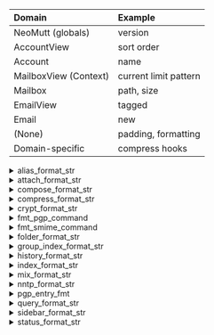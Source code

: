 | Domain                | Example               |
| :-------------------- | :-------------------- |
| NeoMutt (globals)     | version               |
| AccountView           | sort order            |
| Account               | name                  |
| MailboxView (Context) | current limit pattern |
| Mailbox               | path, size            |
| EmailView             | tagged                |
| Email                 | new                   |
| (None)                | padding, formatting   |
| Domain-specific       | compress hooks        |

<details><summary>alias_format_str</summary>

- `%a` Alias name
- `%f` Flags - currently, a 'd' for an alias marked for deletion
- `%n` Index number
- `%r` Address which alias expands to
- `%t` Character which indicates if the alias is tagged for inclusion
</details>

<details><summary>attach_format_str</summary>

- `%C` Character set
- `%c` Character set: convert?
- `%D` Deleted flag
- `%d` Description
- `%e` MIME content-transfer-encoding
- `%f` Filename
- `%F` Filename for content-disposition header
- `%I` Content-disposition, either I (inline) or A (attachment)
- `%m` Major MIME type
- `%M` MIME subtype
- `%n` Attachment number
- `%Q` 'Q', if MIME part qualifies for attachment counting
- `%s` Size
- `%t` Tagged flag
- `%T` Tree chars
- `%u` Unlink
- `%X` Number of qualifying MIME parts in this part and its children
</details>

<details><summary>compose_format_str</summary>

- `%a` Total number of attachments
- `%h` Local hostname
- `%l` Approximate size (in bytes) of the current message
- `%v` NeoMutt version string
</details>

<details><summary>compress_format_str</summary>

- `%f` Compressed file
- `%t` Plaintext, temporary file
</details>

<details><summary>crypt_format_str</summary>

- `%u` User id
- `%n` Number
- `%t` Trust/validity of the key-uid association
- `%p` Protocol
- `%[...]` Date of key using strftime(3)
- `%k` Key id
- `%a` Algorithm
- `%l` Length
- `%f` Flags
- `%c` Capabilities
- `%K` Key id of the principal key
- `%A` Algorithm of the principal key
- `%L` Length of the principal key
- `%F` Flags of the principal key
- `%C` Capabilities of the principal key
</details>

<details><summary>fmt_pgp_command</summary>

- `%a` Value of `$pgp_sign_as` if set, otherwise `$pgp_default_key`
- `%f` File containing a message
- `%p` Expands to PGPPASSFD=0 when a pass phrase is needed, to an empty string otherwise
- `%r` One or more key IDs (or fingerprints if available)
- `%s` File containing the signature part of a multipart/signed attachment when verifying it
</details>

<details><summary>fmt_smime_command</summary>

- `%a` Algorithm used for encryption
- `%C` CA location: Depending on whether `$smime_ca_location` points to a directory or file
- `%c` One or more certificate IDs
- `%d` Message digest algorithm specified with `$smime_sign_digest_alg`
- `%f` File containing a message
- `%i` Intermediate certificates
- `%k` The key-pair specified with `$smime_default_key`
- `%s` File containing the signature part of a multipart/signed attachment when verifying it
</details>

<details><summary>folder_format_str</summary>

- `%C` Current file number
- `%d` Date/time folder was last modified
- `%D` Date/time folder was last modified using `$date_format.`
- `%F` File permissions
- `%f` Filename (with suffix `/`, `@` or `*`)
- `%g` Group name (or numeric gid, if missing)
- `%i` Description of the folder
- `%l` Number of hard links
- `%m` Number of messages in the mailbox
- `%N` N if mailbox has new mail, blank otherwise
- `%n` Number of unread messages in the mailbox
- `%s` Size in bytes
- `%t` `*` if the file is tagged, blank otherwise
- `%u` Owner name (or numeric uid, if missing)
</details>

<details><summary>group_index_format_str</summary>

- `%C` Current newsgroup number
- `%d` Description of newsgroup (becomes from server)
- `%f` Newsgroup name
- `%M` - if newsgroup not allowed for direct post (moderated for example)
- `%N` N if newsgroup is new, u if unsubscribed, blank otherwise
- `%n` Number of new articles in newsgroup
- `%s` Number of unread articles in newsgroup
</details>

<details><summary>history_format_str</summary>

- `%s` History match
</details>

<details><summary>index_format_str</summary>

- `%a` Address of the author
- `%A` Reply-to address (if present; otherwise: address of author)
- `%b` Filename of the original message folder (think mailbox)
- `%B` The list to which the letter was sent, or else the folder name (%b)
- `%C` Current message number
- `%c` Number of characters (bytes) in the message
- `%D` Date and time of message using `$date_format` and local timezone
- `%d` Date and time of message using `$date_format` and sender's timezone
- `%e` Current message number in thread
- `%E` Number of messages in current thread
- `%F` Author name, or recipient name if the message is from you
- `%Fp` Like %F, but plain. No contextual formatting is applied to recipient name
- `%f` Sender (address + real name), either From: or Return-Path:
- `%g` Message tags (e.g. notmuch tags/imap flags)
- `%Gx` Individual message tag (e.g. notmuch tags/imap flags)
- `%H` Spam attribute(s) of this message
- `%I` Initials of author
- `%i` Message-id of the current message
- `%J` Message tags (if present, tree unfolded, and != parent's tags)
- `%K` The list to which the letter was sent (if any; otherwise: empty)
- `%L` Like %F, except 'lists' are displayed first
- `%l` Number of lines in the message
- `%M` Number of hidden messages if the thread is collapsed
- `%m` Total number of message in the mailbox
- `%N` Message score
- `%n` Author's real name (or address if missing)
- `%O` Like %L, except using address instead of name
- `%P` Progress indicator for the built-in pager (how much of the file has been displayed)
- `%q` Newsgroup name (if compiled with NNTP support)
- `%R` Comma separated list of Cc: recipients
- `%r` Comma separated list of To: recipients
- `%S` Single character status of the message (N/O/D/d/!/r/-)
- `%s` Subject of the message
- `%T` The appropriate character from the `$to_chars` string
- `%t` 'To:' field (recipients)
- `%u` User (login) name of the author
- `%v` First name of the author, or the recipient if the message is from you
- `%W` Name of organization of author ('Organization:' field)
- `%x` 'X-Comment-To:' field (if present and compiled with NNTP support)
- `%X` Number of MIME attachments
- `%Y` 'X-Label:' field (if present, tree unfolded, and != parent's x-label)
- `%y` 'X-Label:' field (if present)
- `%Z` Combined message flags
- `%zc` Message crypto flags
- `%zs` Message status flags
- `%zt` Message tag flags
- `%(fmt)` Date/time when the message was received
- `%[fmt]` Message date/time converted to the local time zone
- `%{fmt}` Message date/time converted to sender's time zone
</details>

<details><summary>mix_format_str</summary>

- `%a` The remailer's e-mail address
- `%c` Remailer capabilities
- `%n` The running number on the menu
- `%s` The remailer's short name
</details>

<details><summary>nntp_format_str</summary>

- `%a` Account url
- `%p` Port
- `%P` Port if specified
- `%s` News server name
- `%S` Url schema
- `%u` Username
</details>

<details><summary>pgp_entry_fmt</summary>

- `%a` Algorithm
- `%A` Algorithm of the princ. key
- `%c` Capabilities
- `%C` Capabilities of the princ. key
- `%f` Flags
- `%F` Flags of the princ. key
- `%k` Key id
- `%K` Key id of the principal key
- `%l` Length
- `%L` Length of the princ. key
- `%n` Number
- `%t` Trust/validity of the key-uid association
- `%u` User id
- `%[...]` Date of key using strftime(3)
</details>

<details><summary>query_format_str</summary>

- `%a` Destination address
- `%c` Current entry number
- `%e` Extra information
- `%n` Destination name
- `%t` `*` if current entry is tagged, a space otherwise
</details>

<details><summary>sidebar_format_str</summary>

- `%B` Name of the mailbox
- `%d` Number of deleted messages
- `%D` Description of the mailbox
- `%F` Number of Flagged messages in the mailbox
- `%L` Number of messages after limiting
- `%n` N if mailbox has new mail, blank otherwise
- `%N` Number of unread messages in the mailbox
- `%S` Size of mailbox (total number of messages)
- `%t` Number of tagged messages
- `%!` 'n!' Flagged messages
</details>

<details><summary>status_format_str</summary>

- `%b` Number of incoming folders with unread messages
- `%d` Number of deleted messages
- `%D` Description of the mailbox
- `%f` Full mailbox path
- `%F` Number of flagged messages
- `%h` Hostname
- `%l` Length of mailbox (in bytes)
- `%L` Size (in bytes) of the messages shown
- `%M` Number of messages shown (virtual message count when limiting)
- `%m` Total number of messages
- `%n` Number of new messages
- `%o` Number of old unread messages
- `%p` Number of postponed messages
- `%P` Percent of way through index
- `%R` Number of read messages
- `%r` Readonly/wontwrite/changed flag
- `%S` Current aux sorting method (`$sort_aux`)
- `%s` Current sorting method (`$sort`)
- `%t` # of tagged messages
- `%u` Number of unread messages
- `%V` Currently active limit pattern
- `%v` NeoMutt version
</details>

